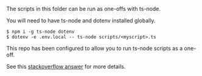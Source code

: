 The scripts in this folder can be run as one-offs with ts-node.

You will need to have ts-node and dotenv installed globally.

```
$ npm i -g ts-node dotenv
$ dotenv -e .env.local -- ts-node scripts/<myscript>.ts

```

This repo has been configured to allow you to run ts-node scripts as a one-off.

See this [stackoverflow answer](https://stackoverflow.com/a/70515138) for more details.
